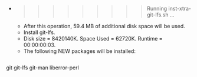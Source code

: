 * >>>>>>>>> Running inst-xtra-git-lfs.sh ...
  * After this operation, 59.4 MB of additional disk space will be used.
  * Install git-lfs.
  * Disk size = 8420140K. Space Used = 62720K. Runtime = 00:00:00:03.
  * The following NEW packages will be installed:
  ```bash
git git-lfs git-man liberror-perl
  ```
